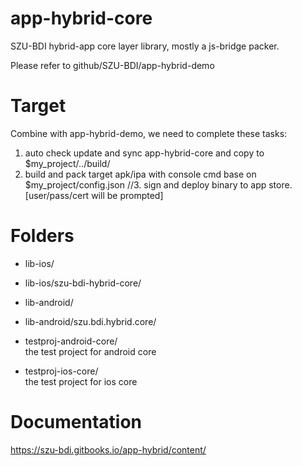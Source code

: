 # app-hybrid-core

SZU-BDI hybrid-app core layer library, mostly a js-bridge packer.

Please refer to github/SZU-BDI/app-hybrid-demo

# Target

Combine with app-hybrid-demo, we need to complete these tasks:

1. auto check update and sync app-hybrid-core and copy to $my_project/../build/
2. build and pack target apk/ipa with console cmd base on $my_project/config.json
//3. sign and deploy binary to app store. [user/pass/cert will be prompted]

# Folders

* lib-ios/
* lib-ios/szu-bdi-hybrid-core/

* lib-android/
* lib-android/szu.bdi.hybrid.core/

* testproj-android-core/<br/>
 the test project for android core
* testproj-ios-core/<br/>
 the test project for ios core

# Documentation

https://szu-bdi.gitbooks.io/app-hybrid/content/
